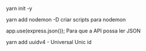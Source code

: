 yarn init -y

yarn add nodemon -D
criar scripts para nodemon

app.use(express.json()); Para que a API possa ler JSON

yarn add uuidv4 - Universal Unic id